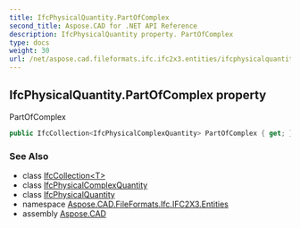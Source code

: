 ```yaml
---
title: IfcPhysicalQuantity.PartOfComplex
second_title: Aspose.CAD for .NET API Reference
description: IfcPhysicalQuantity property. PartOfComplex
type: docs
weight: 30
url: /net/aspose.cad.fileformats.ifc.ifc2x3.entities/ifcphysicalquantity/partofcomplex/
---
```

## IfcPhysicalQuantity.PartOfComplex property

PartOfComplex

```csharp
public IfcCollection<IfcPhysicalComplexQuantity> PartOfComplex { get; }
```

### See Also

* class [IfcCollection&lt;T&gt;](../../../aspose.cad.fileformats.ifc/ifccollection-1/)
* class [IfcPhysicalComplexQuantity](../../ifcphysicalcomplexquantity/)
* class [IfcPhysicalQuantity](../)
* namespace [Aspose.CAD.FileFormats.Ifc.IFC2X3.Entities](../../ifcphysicalquantity/)
* assembly [Aspose.CAD](../../../)


